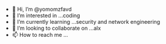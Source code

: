 - 👋 Hi, I’m @yomomzfavd
- 👀 I’m interested in ...coding
- 🌱 I’m currently learning ...security and network engineering
- 💞️ I’m looking to collaborate on ...alx
- 📫 How to reach me ...

<!---
yomomzfavd/yomomzfavd is a ✨ special ✨ repository because its `README.md` (this file) appears on your GitHub profile.
You can click the Preview link to take a look at your changes.
--->
